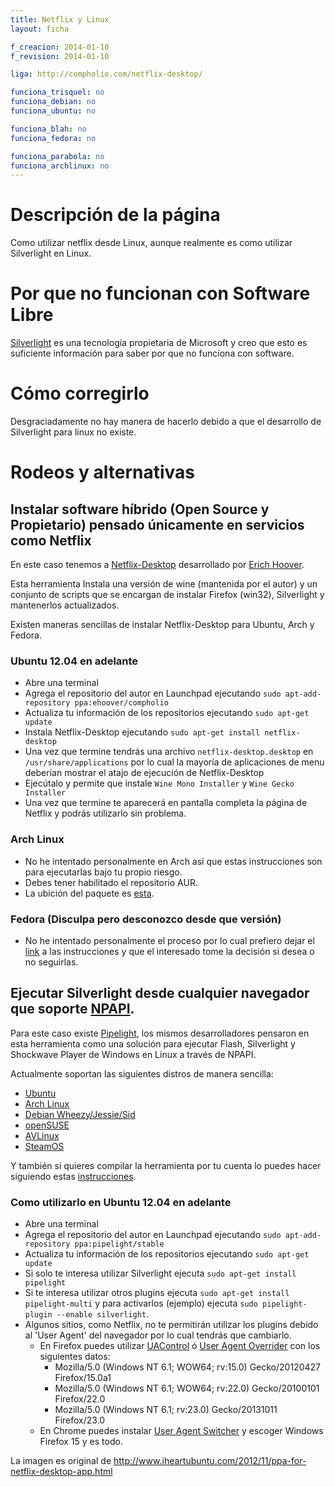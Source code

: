 ```yaml
---
title: Netflix y Linux
layout: ficha

f_creacion: 2014-01-10
f_revision: 2014-01-10

liga: http://compholio.com/netflix-desktop/

funciona_trisquel: no
funciona_debian: no
funciona_ubuntu: no

funciona_blah: no
funciona_fedora: no

funciona_parabola: no
funciona_archlinux: no
---
```


# Descripción de la página

Como utilizar netflix desde Linux, aunque realmente es como utilizar Silverlight en Linux.

# Por que no funcionan con Software Libre

[Silverlight](http://www.microsoft.com/silverlight/) es una tecnología propietaria de Microsoft y creo que esto es suficiente información para saber por que no funciona con software.

# Cómo corregirlo

Desgraciadamente no hay manera de hacerlo debido a que el desarrollo de Silverlight para linux no existe.

# Rodeos y alternativas

## Instalar software híbrido (Open Source y Propietario) pensado únicamente en servicios como Netflix

En este caso tenemos a [Netflix-Desktop](http://www.webupd8.org/2012/11/how-to-use-netflix-in-ubuntu-through.html) desarrollado por [Erich Hoover](https://plus.google.com/+ErichHoover).

Esta herramienta Instala una versión de wine (mantenida por el autor) y un conjunto de scripts que se encargan de instalar Firefox (win32), Silverlight y mantenerlos actualizados.

Existen maneras sencillas de instalar Netflix-Desktop para Ubuntu, Arch y Fedora.

### Ubuntu 12.04 en adelante

* Abre una terminal
* Agrega el repositorio del autor en Launchpad ejecutando ``sudo apt-add-repository ppa:ehoover/compholio``
* Actualiza tu información de los repositorios ejecutando ``sudo apt-get update``
* Instala Netflix-Desktop ejecutando ``sudo apt-get install netflix-desktop``
* Una vez que termine tendrás una archivo ``netflix-desktop.desktop`` en ``/usr/share/applications`` por lo cual la mayoría de aplicaciones de menu deberían mostrar el atajo de ejecución de Netflix-Desktop
* Ejecútalo y permite que instale ``Wine Mono Installer`` y ``Wine Gecko Installer``
* Una vez que termine te aparecerá en pantalla completa la página de Netflix y podrás utilizarlo sin problema.

### Arch Linux

* No he intentado personalmente en Arch así que estas instrucciones son para ejecutarlas bajo tu propio riesgo.
* Debes tener habilitado el repositorio AUR.
* La ubición del paquete es [esta](https://aur.archlinux.org/packages/netflix-desktop/).

### Fedora (Disculpa pero desconozco desde que versión)

* No he intentado personalmente el proceso por lo cual prefiero dejar el [link](http://forums.fedoraforum.org/showthread.php?t=286230) a las instrucciones y que el interesado tome la decisión si desea o no seguirlas.

## Ejecutar Silverlight desde cualquier navegador que soporte [NPAPI](http://en.wikipedia.org/wiki/NPAPI).

Para este caso existe [Pipelight](https://launchpad.net/pipelight), los mismos desarrolladores pensaron en esta herramienta como una solución para ejecutar Flash, Silverlight y Shockwave Player de Windows en Linux a través de NPAPI.

Actualmente soportan las siguientes distros de manera sencilla:

* [Ubuntu](http://fds-team.de/cms/pipelight-installation.html#section_1_1)
* [Arch Linux](http://fds-team.de/cms/pipelight-installation.html#section_1_2)
* [Debian Wheezy/Jessie/Sid](http://fds-team.de/cms/pipelight-installation.html#section_1_3)
* [openSUSE](http://fds-team.de/cms/pipelight-installation.html#section_1_4)
* [AVLinux](http://fds-team.de/cms/pipelight-installation.html#section_1_6)
* [SteamOS](http://fds-team.de/cms/pipelight-installation.html#section_1_8)

Y también si quieres compilar la herramienta por tu cuenta lo puedes hacer siguiendo estas [instrucciones](http://fds-team.de/cms/pipelight-installation.html#section_1_9).

### Como utilizarlo en Ubuntu 12.04 en adelante

* Abre una terminal
* Agrega el repositorio del autor en Launchpad ejecutando ``sudo apt-add-repository ppa:pipelight/stable``
* Actualiza tu información de los repositorios ejecutando ``sudo apt-get update``
* Si solo te interesa utilizar Silverlight ejecuta ``sudo apt-get install pipelight``
* Si te interesa utilizar otros plugins ejecuta ``sudo apt-get install pipelight-multi`` y para activarlos (ejemplo) ejecuta ``sudo pipelight-plugin --enable silverlight``.
* Algunos sitios, como Netflix, no te permitirán utilizar los plugins debido al 'User Agent' del navegador por lo cual tendrás que cambiarlo.
    * En Firefox puedes utilizar [UAControl](https://addons.mozilla.org/en-us/firefox/addon/uacontrol/) ó [User Agent Overrider](https://addons.mozilla.org/en-US/firefox/addon/user-agent-overrider/) con los siguientes datos:
        * Mozilla/5.0 (Windows NT 6.1; WOW64; rv:15.0) Gecko/20120427 Firefox/15.0a1
        * Mozilla/5.0 (Windows NT 6.1; WOW64; rv:22.0) Gecko/20100101 Firefox/22.0
        * Mozilla/5.0 (Windows NT 6.1; rv:23.0) Gecko/20131011 Firefox/23.0
    * En Chrome puedes instalar [User Agent Switcher](https://chrome.google.com/webstore/detail/user-agent-switcher-for-c/djflhoibgkdhkhhcedjiklpkjnoahfmg) y escoger Windows Firefox 15 y es todo.

La imagen es original de http://www.iheartubuntu.com/2012/11/ppa-for-netflix-desktop-app.html

